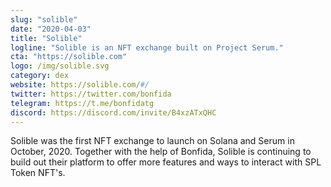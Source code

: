 ```yaml
---
slug: "solible"
date: "2020-04-03"
title: "Solible"
logline: "Solible is an NFT exchange built on Project Serum."
cta: "https://solible.com"
logo: /img/solible.svg
category: dex
website: https://solible.com/#/
twitter: https://twitter.com/bonfida
telegram: https://t.me/bonfidatg
discord: https://discord.com/invite/B4xzATxQHC
---
```

Solible was the first NFT exchange to launch on Solana and Serum in October, 2020. Together with the help of Bonfida, Solible is continuing to build out their platform to offer more features and ways to interact with SPL Token NFT's.
